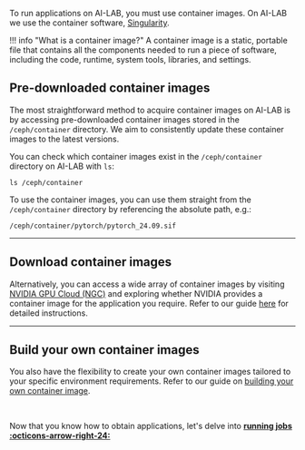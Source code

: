 To run applications on AI-LAB, you must use container images. On AI-LAB we use the container software, [Singularity](https://docs.sylabs.io/guides/3.5/user-guide/introduction.html).

!!! info "What is a container image?"
    A container image is a static, portable file that contains all the components needed to run a piece of software, including the code, runtime, system tools, libraries, and settings.

## Pre-downloaded container images
The most straightforward method to acquire container images on AI-LAB is by accessing pre-downloaded container images stored in the `/ceph/container` directory. We aim to consistently update these container images to the latest versions.

You can check which container images exist in the `/ceph/container` directory on AI-LAB with `ls`:

```console
ls /ceph/container
```

To use the container images, you can use them straight from the `/ceph/container` directory by referencing the absolute path, e.g.:

```
/ceph/container/pytorch/pytorch_24.09.sif
```


<hr>

## Download container images
Alternatively, you can access a wide array of container images by visiting [NVIDIA GPU Cloud (NGC)](https://catalog.ngc.nvidia.com/) and exploring whether NVIDIA provides a container image for the application you require. Refer to our guide [here](../additional-guides/download-container-images.md) for detailed instructions.

<hr>

## Build your own container images
You also have the flexibility to create your own container images tailored to your specific environment requirements. Refer to our guide on [building your own container image](../additional-guides/building-your-own-container-image.md).

<br>

Now that you know how to obtain applications, let's delve into [**running jobs :octicons-arrow-right-24:**](running-jobs.md)